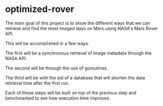 # optimized-rover
The main goal of this project is to show the different ways that we can retrieve and find the most imaged days on Mars using NASA's Mars Rover API.

This will be accomplished in a few ways.

The first will be a synchronous retrieval of image metadata through the NASA API.

The second will be through the use of goroutines.

The third will be with the aid of a database that will shorten the data retrieval time after the first run.

Each of these steps will be built on top of the previous step and benchmarked to see how execution time improves.
